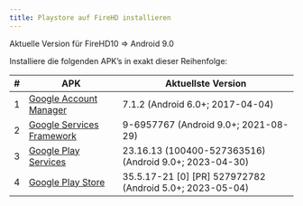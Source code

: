 ```yaml
---
title: Playstore auf FireHD installieren
---
```


Aktuelle Version für FireHD10 => Android 9.0

Installiere die folgenden APK’s in exakt dieser Reihenfolge:

	
| #		| APK	| Aktuellste Version	|
|---	|---	|---	|
| 1		| [Google Account Manager](https://www.apkmirror.com/?post_type=app_release&searchtype=apk&sortby=date&sort=desc&dpi%5B%5D=nodpi&s=Google+Account+Manager&minapi-max=28)	| 7.1.2 (Android 6.0+; 2017-04-04)	|
| 2		| [Google Services Framework](https://www.apkmirror.com/?post_type=app_release&searchtype=apk&sortby=date&sort=desc&dpi%5B%5D=nodpi&s=Google+Services+Framework&minapi-max=28)		| 9-6957767 (Android 9.0+; 2021-08-29)	|
| 3		| [Google Play Services](https://www.apkmirror.com/?post_type=app_release&searchtype=apk&sortby=date&sort=desc&dpi%5B%5D=nodpi&s=Google+Play+Services&minapi-max=28)		| 23.16.13 (100400-527363516) (Android 9.0+; 2023-04-30)	|
| 4		| [Google Play Store](https://www.apkmirror.com/?post_type=app_release&searchtype=apk&sortby=date&sort=desc&dpi%5B%5D=nodpi&s=Google+Play+Store&minapi-max=28)		| 35.5.17-21 [0] [PR] 527972782 (Android 5.0+; 2023-05-04)	|
